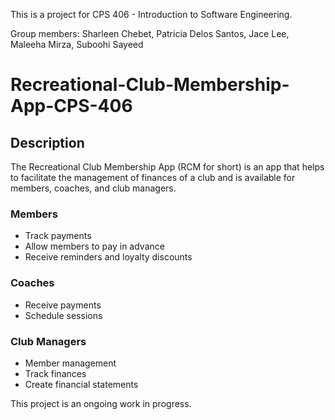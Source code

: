 This is a project for CPS 406 - Introduction to Software Engineering.

Group members: Sharleen Chebet, Patricia Delos Santos, Jace Lee, Maleeha Mirza, Suboohi Sayeed

# Recreational-Club-Membership-App-CPS-406
## Description
The Recreational Club Membership App (RCM for short) is an app that helps to facilitate the management of finances of a club and is available for members, coaches, and club managers.
### Members
- Track payments
- Allow members to pay in advance
- Receive reminders and loyalty discounts 
### Coaches
- Receive payments
- Schedule sessions
### Club Managers
- Member management
- Track finances
- Create financial statements


This project is an ongoing work in progress.


